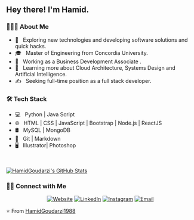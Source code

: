 <h2> Hey there! I'm Hamid.</h2>

<h3> 👨🏻‍💻 About Me </h3>

- 🤔 &nbsp; Exploring new technologies and developing software solutions and quick hacks.
- 🎓 &nbsp; Master of Engineering from Concordia University.
- 💼 &nbsp; Working as a Business Development Associate .
- 🌱 &nbsp; Learning more about Cloud Architecture, Systems Design and Artificial Intelligence.
- ✍️ &nbsp; Seeking full-time position as a full stack developer.

<h3>🛠 Tech Stack</h3>

- 💻 &nbsp; Python | Java Script
- 🌐 &nbsp; HTML | CSS | JavaScript | Bootstrap | Node.js | ReactJS
- 🛢 &nbsp; MySQL | MongoDB
- 🔧 &nbsp; Git | Markdown 
- 🖥 &nbsp; Illustrator| Photoshop 

<br/>

[![HamidGoudarzi's GitHub Stats](https://github-readme-stats.vercel.app/api?username=HamidGoudarzi1988&show_icons=true)](https://github.com/HamidGoudarzi1988)

<h3> 🤝🏻 Connect with Me </h3>

<p align="center">
<a href=""><img alt="Website" src="https://img.shields.io/badge/Website-www.HamidGoudarzi.com-blue?style=flat-square&logo=google-chrome"></a>
<a href="https://www.linkedin.com/in/hamid-goudarzi-m-eng-b11253163/"><img alt="LinkedIn" src="https://img.shields.io/badge/LinkedIn-Hamid%20Goudarzi-blue?style=flat-square&logo=linkedin"></a>
<a href="https://www.instagram.com/hamidg1988/"><img alt="Instagram" src="https://img.shields.io/badge/Instagram-hamidg1988-blue?style=flat-square&logo=instagram"></a>
<a href="mailto:goudarzi.hamid@gmail.com"><img alt="Email" src="https://img.shields.io/badge/Email-goudarzi.hamid@gmail.com-blue?style=flat-square&logo=gmail"></a>
</p>

⭐️ From [HamidGoudarzi1988](https://github.com/HamidGoudarzi1988)
